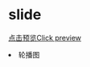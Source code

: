 # slide
<a href="http://htmlpreview.github.io/?https://github.com/Zzunky/slide/blob/master/index.html">点击预览Click preview</a>
<li>轮播图</li>
